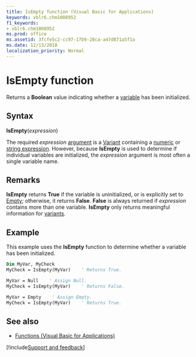 ```yaml
---
title: IsEmpty function (Visual Basic for Applications)
keywords: vblr6.chm1008952
f1_keywords:
- vblr6.chm1008952
ms.prod: office
ms.assetid: 3fcfe5c2-cc97-17b9-28ca-a47d871a5f1a
ms.date: 12/13/2018
localization_priority: Normal
---
```



# IsEmpty function

Returns a **Boolean** value indicating whether a [variable](../../Glossary/vbe-glossary.md#variable) has been initialized.

## Syntax

**IsEmpty**(_expression_)

The required _expression_ [argument](../../Glossary/vbe-glossary.md#argument) is a [Variant](../../Glossary/vbe-glossary.md#variant-data-type) containing a [numeric](../../Glossary/vbe-glossary.md#numeric-data-type) or [string expression](../../Glossary/vbe-glossary.md#string-expression). However, because **IsEmpty** is used to determine if individual variables are initialized, the _expression_ argument is most often a single variable name.

## Remarks

**IsEmpty** returns **True** if the variable is uninitialized, or is explicitly set to [Empty](../../Glossary/vbe-glossary.md#empty); otherwise, it returns **False**. **False** is always returned if _expression_ contains more than one variable. **IsEmpty** only returns meaningful information for [variants](../../Glossary/vbe-glossary.md#variant-data-type).

## Example

This example uses the **IsEmpty** function to determine whether a variable has been initialized.


```vb
Dim MyVar, MyCheck
MyCheck = IsEmpty(MyVar)    ' Returns True.

MyVar = Null    ' Assign Null.
MyCheck = IsEmpty(MyVar)    ' Returns False.

MyVar = Empty    ' Assign Empty.
MyCheck = IsEmpty(MyVar)    ' Returns True.

```

## See also

- [Functions (Visual Basic for Applications)](../functions-visual-basic-for-applications.md)

[!include[Support and feedback](~/includes/feedback-boilerplate.md)]
